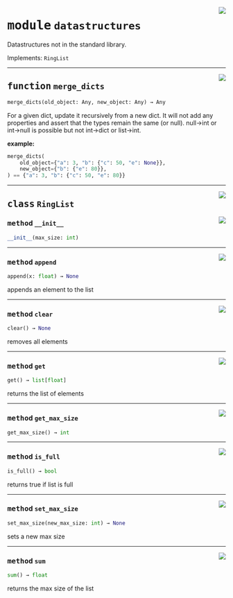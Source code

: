 <!-- markdownlint-disable -->

<a href="https://github.com/tum-esm/utils/tree/main/tum_esm_utils/datastructures.py#L0"><img align="right" style="float:right;" src="https://img.shields.io/badge/-source-cccccc?style=flat-square" /></a>

# <kbd>module</kbd> `datastructures`
Datastructures not in the standard library. 

Implements: `RingList` 


---

<a href="https://github.com/tum-esm/utils/tree/main/tum_esm_utils/datastructures.py#L66"><img align="right" style="float:right;" src="https://img.shields.io/badge/-source-cccccc?style=flat-square" /></a>

## <kbd>function</kbd> `merge_dicts`

```python
merge_dicts(old_object: Any, new_object: Any) → Any
```

For a given dict, update it recursively from a new dict. It will not add any properties and assert that the types remain the same (or null). null->int or int->null is possible but not int->dict or list->int. 



**example:**
 ```python
merge_dicts(
     old_object={"a": 3, "b": {"c": 50, "e": None}},
     new_object={"b": {"e": 80}},
) == {"a": 3, "b": {"c": 50, "e": 80}}
``` 


---

<a href="https://github.com/tum-esm/utils/tree/main/tum_esm_utils/datastructures.py#L8"><img align="right" style="float:right;" src="https://img.shields.io/badge/-source-cccccc?style=flat-square" /></a>

## <kbd>class</kbd> `RingList`




<a href="https://github.com/tum-esm/utils/tree/main/tum_esm_utils/datastructures.py#L9"><img align="right" style="float:right;" src="https://img.shields.io/badge/-source-cccccc?style=flat-square" /></a>

### <kbd>method</kbd> `__init__`

```python
__init__(max_size: int)
```








---

<a href="https://github.com/tum-esm/utils/tree/main/tum_esm_utils/datastructures.py#L23"><img align="right" style="float:right;" src="https://img.shields.io/badge/-source-cccccc?style=flat-square" /></a>

### <kbd>method</kbd> `append`

```python
append(x: float) → None
```

appends an element to the list 

---

<a href="https://github.com/tum-esm/utils/tree/main/tum_esm_utils/datastructures.py#L15"><img align="right" style="float:right;" src="https://img.shields.io/badge/-source-cccccc?style=flat-square" /></a>

### <kbd>method</kbd> `clear`

```python
clear() → None
```

removes all elements 

---

<a href="https://github.com/tum-esm/utils/tree/main/tum_esm_utils/datastructures.py#L29"><img align="right" style="float:right;" src="https://img.shields.io/badge/-source-cccccc?style=flat-square" /></a>

### <kbd>method</kbd> `get`

```python
get() → list[float]
```

returns the list of elements 

---

<a href="https://github.com/tum-esm/utils/tree/main/tum_esm_utils/datastructures.py#L50"><img align="right" style="float:right;" src="https://img.shields.io/badge/-source-cccccc?style=flat-square" /></a>

### <kbd>method</kbd> `get_max_size`

```python
get_max_size() → int
```





---

<a href="https://github.com/tum-esm/utils/tree/main/tum_esm_utils/datastructures.py#L19"><img align="right" style="float:right;" src="https://img.shields.io/badge/-source-cccccc?style=flat-square" /></a>

### <kbd>method</kbd> `is_full`

```python
is_full() → bool
```

returns true if list is full 

---

<a href="https://github.com/tum-esm/utils/tree/main/tum_esm_utils/datastructures.py#L53"><img align="right" style="float:right;" src="https://img.shields.io/badge/-source-cccccc?style=flat-square" /></a>

### <kbd>method</kbd> `set_max_size`

```python
set_max_size(new_max_size: int) → None
```

sets a new max size 

---

<a href="https://github.com/tum-esm/utils/tree/main/tum_esm_utils/datastructures.py#L46"><img align="right" style="float:right;" src="https://img.shields.io/badge/-source-cccccc?style=flat-square" /></a>

### <kbd>method</kbd> `sum`

```python
sum() → float
```

returns the max size of the list 


